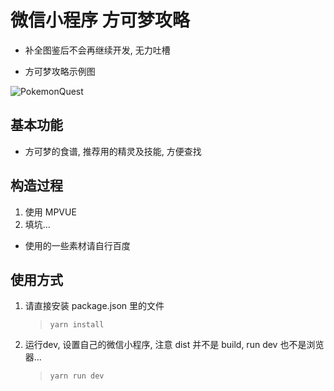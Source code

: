 # 微信小程序 方可梦攻略

- 补全图鉴后不会再继续开发, 无力吐槽


- 方可梦攻略示例图

![PokemonQuest](https://github.com/Crayoncyann/WechatPokemonQuest/blob/master/screenshots/screenshots.gif)


## 基本功能


- 方可梦的食谱, 推荐用的精灵及技能, 方便查找


## 构造过程

1. 使用 MPVUE
2. 填坑...

- 使用的一些素材请自行百度


## 使用方式

1. 请直接安装 package.json 里的文件

   > ```yarn install```

2. 运行dev, 设置自己的微信小程序, 注意 dist 并不是 build, run dev 也不是浏览器...

   > ```yarn run dev```
